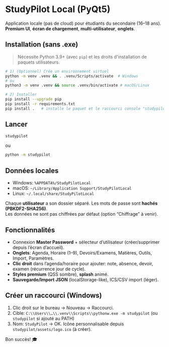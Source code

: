 # StudyPilot Local (PyQt5)

Application locale (pas de cloud) pour étudiants du secondaire (16–18 ans).  
**Premium UI**, **écran de chargement**, **multi‑utilisateur**, **onglets**.

## Installation (sans .exe)
> Nécessite Python 3.9+ (avec `pip`) et les droits d'installation de paquets utilisateurs.

```bash
# 1) (Optionnel) Crée un environnement virtuel
python -m venv .venv && . .venv/Scripts/activate  # Windows
# ou
python3 -m venv .venv && source .venv/bin/activate # macOS/Linux

# 2) Installer
pip install --upgrade pip
pip install -r requirements.txt
pip install .   # installe le paquet et le raccourci console "studypilot"
```

## Lancer
```bash
studypilot
```
ou
```bash
python -m studypilot
```

## Données locales
- Windows: `%APPDATA%/StudyPilotLocal`
- macOS: `~/Library/Application Support/StudyPilotLocal`
- Linux: `~/.local/share/StudyPilotLocal`

Chaque **utilisateur** a son dossier séparé. Les mots de passe sont **hachés (PBKDF2-SHA256)**.  
Les données ne sont pas chiffrées par défaut (option “Chiffrage” à venir).

## Fonctionnalités
- Connexion **Master Password** + sélecteur d’utilisateur (créer/supprimer depuis l’écran d’accueil).
- **Onglets**: Agenda, Horaire (1–9), Devoirs/Examens, Matières, Outils, Import, Paramètres.
- **Clic droit** dans l’agenda/horaire pour ajouter: note, absence, devoir, examen (récurrence jour de cycle).
- **Styles premium** (QSS sombre), **splash** animé.
- **Sauvegarde/Import JSON** (localStorage-like), ICS/CSV import (léger).

## Créer un raccourci (Windows)
1. Clic droit sur le bureau → Nouveau → Raccourci.
2. Cible: `C:\\Users\\…\\.venv\\Scripts\\pythonw.exe -m studypilot` (ou `studypilot` si ajouté au PATH)
3. Nom: `StudyPilot` → OK. Icône personnalisable depuis `studypilot/assets/logo.ico` (à créer).

Bon succès! 🎓
